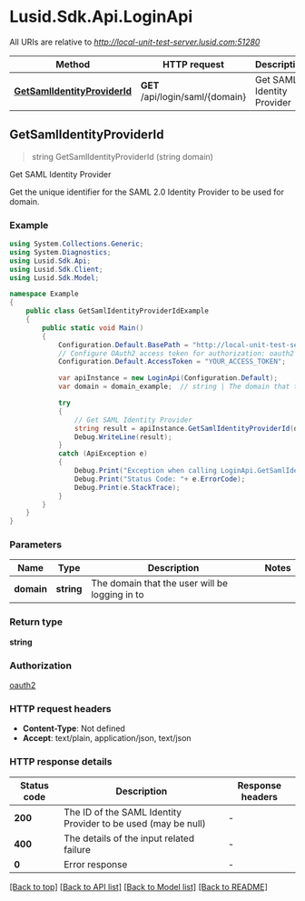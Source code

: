 # Lusid.Sdk.Api.LoginApi

All URIs are relative to *http://local-unit-test-server.lusid.com:51280*

Method | HTTP request | Description
------------- | ------------- | -------------
[**GetSamlIdentityProviderId**](LoginApi.md#getsamlidentityproviderid) | **GET** /api/login/saml/{domain} | Get SAML Identity Provider



## GetSamlIdentityProviderId

> string GetSamlIdentityProviderId (string domain)

Get SAML Identity Provider

Get the unique identifier for the SAML 2.0 Identity Provider to be used for domain.

### Example

```csharp
using System.Collections.Generic;
using System.Diagnostics;
using Lusid.Sdk.Api;
using Lusid.Sdk.Client;
using Lusid.Sdk.Model;

namespace Example
{
    public class GetSamlIdentityProviderIdExample
    {
        public static void Main()
        {
            Configuration.Default.BasePath = "http://local-unit-test-server.lusid.com:51280";
            // Configure OAuth2 access token for authorization: oauth2
            Configuration.Default.AccessToken = "YOUR_ACCESS_TOKEN";

            var apiInstance = new LoginApi(Configuration.Default);
            var domain = domain_example;  // string | The domain that the user will be logging in to

            try
            {
                // Get SAML Identity Provider
                string result = apiInstance.GetSamlIdentityProviderId(domain);
                Debug.WriteLine(result);
            }
            catch (ApiException e)
            {
                Debug.Print("Exception when calling LoginApi.GetSamlIdentityProviderId: " + e.Message );
                Debug.Print("Status Code: "+ e.ErrorCode);
                Debug.Print(e.StackTrace);
            }
        }
    }
}
```

### Parameters


Name | Type | Description  | Notes
------------- | ------------- | ------------- | -------------
 **domain** | **string**| The domain that the user will be logging in to | 

### Return type

**string**

### Authorization

[oauth2](../README.md#oauth2)

### HTTP request headers

- **Content-Type**: Not defined
- **Accept**: text/plain, application/json, text/json

### HTTP response details
| Status code | Description | Response headers |
|-------------|-------------|------------------|
| **200** | The ID of the SAML Identity Provider to be used (may be null) |  -  |
| **400** | The details of the input related failure |  -  |
| **0** | Error response |  -  |

[[Back to top]](#)
[[Back to API list]](../README.md#documentation-for-api-endpoints)
[[Back to Model list]](../README.md#documentation-for-models)
[[Back to README]](../README.md)

